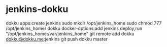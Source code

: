 # jenkins-dokku
dokku apps:create jenkins
sudo mkdir /opt/jenkins_home
sudo chmod 777 /opt/jenkins_home/
dokku docker-options:add jenkins deploy,run "/opt/jenkins_home:/var/jenkins_home"
git remote add dokku dokku@dokku.me:jenkins
git push dokku master

